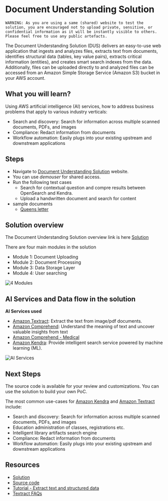 # Document Understanding Solution

`WARNING: As you are using a same (shared) website to test the solution, you are encouraged not to upload private, sensitive, or confidential information as it will be instantly visible to others. Please feel free to use any public artefacts. `

The Document Understanding Solution (DUS) delivers an easy-to-use web application that ingests and analyzes files, extracts text from documents, identifies structural data (tables, key value pairs), extracts critical information (entities), and creates smart search indexes from the data. Additionally, files can be uploaded directly to and analyzed files can be accessed from an Amazon Simple Storage Service (Amazon S3) bucket in your AWS account.

## What you will learn?
Using AWS artificial intelligence (AI) services, how to address business problems that apply to various industry verticals:
- Search and discovery: Search for information across multiple scanned documents, PDFs, and images
- Compliance: Redact information from documents
- Workflow automation: Easily plugs into your existing upstream and downstream applications 

## Steps
- Navigate to [Document Understanding Solution](https://d2vz0uusf1tm0f.cloudfront.net/) website.
- You can use *demouser* for shared access.
- Run the following test cases
  - Search for contextual question and compre results between OpenSearch and Kendra.
  - Upload a handwritten document and search for content
- sample documents
  - [Queens letter](https://www.bbc.com/news/uk-england-wiltshire-36122985)

## Solution overview

The Document Understanding Solution overview link is here [Solution](https://aws.amazon.com/solutions/implementations/document-understanding-solution/)

There are four main modules in the solution
- Module 1: Document Uploading
- Module 2: Document Processing
- Module 3: Data Storage Layer
- Module 4: User searching

![4 Modules](./images/modules.png)

## AI Services and Data flow in the solution

**AI Services used**
- [Amazon Textract](https://aws.amazon.com/textract/): Extract the text from image/pdf documents.
- [Amazon Comprehend](https://aws.amazon.com/comprehend/): Understand the meaning of text and uncover valuable insights from text
- [Amazon Comprehend - Medical](https://aws.amazon.com/comprehend/medical/)
- [Amazon Kendra](https://aws.amazon.com/kendra/): Provide intelligent search service powered by machine learning (ML).

![AI Services](./images/ai-services.png)


## Next Steps
The source code is available for your review and customizations. You can use the solution to build your own PoC.

The most common use-cases for [Amazon Kendra](https://aws.amazon.com/kendra/) and [Amazon Textract](https://aws.amazon.com/textract/) include:

- Search and discovery: Search for information across multiple scanned documents, PDFs, and images
- Education administration of classes, registrations etc.
- Intelligent library artifacts search engine
- Compliance: Redact information from documents
- Workflow automation: Easily plugs into your existing upstream and downstream applications 

## Resources
- [Solution](https://aws.amazon.com/solutions/implementations/document-understanding-solution/)
- [Source code](https://github.com/awslabs/document-understanding-solution)
- [Tutorial - Extract text and structured data](https://aws.amazon.com/getting-started/hands-on/extract-text-with-amazon-textract/)
- [Textract FAQs](https://aws.amazon.com/textract/faqs/)
